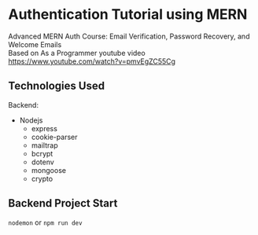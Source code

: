 # Authentication Tutorial using MERN

Advanced MERN Auth Course: Email Verification, Password Recovery, and Welcome Emails  
Based on As a Programmer youtube video https://www.youtube.com/watch?v=pmvEgZC55Cg

## Technologies Used

Backend:

- Nodejs
  - express
  - cookie-parser
  - mailtrap
  - bcrypt
  - dotenv
  - mongoose
  - crypto

## Backend Project Start

`nodemon` or `npm run dev`
